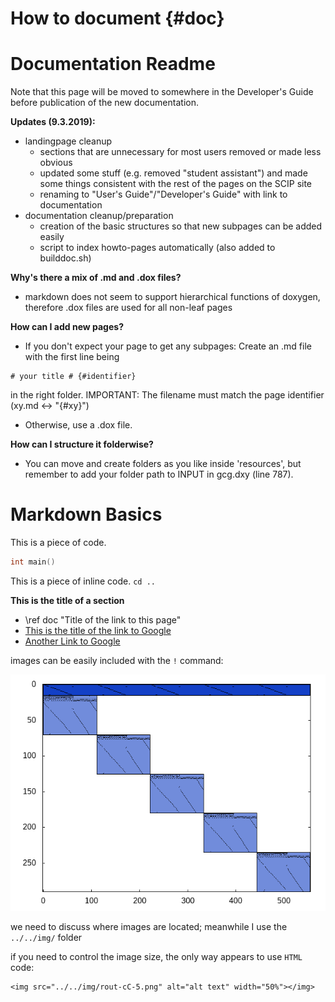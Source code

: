 # How to document {#doc}
<!-- The very first line of the .md document should be the page title and {# name of the site}
     #sandbox is the name of this site. Needed when making a link to this site. -->

# Documentation Readme #

Note that this page will be moved to somewhere in the Developer's Guide before
publication of the new documentation.

**Updates (9.3.2019):**
- landingpage cleanup
  - sections that are unnecessary for most users removed or made less obvious
  - updated some stuff (e.g. removed "student assistant") and made some things
    consistent with the rest of the pages on the SCIP site
  - renaming to "User's Guide"/"Developer's Guide" with link to documentation
- documentation cleanup/preparation
  - creation of the basic structures so that new subpages can be added easily
  - script to index howto-pages automatically (also added to builddoc.sh)

**Why's there a mix of .md and .dox files?**
- markdown does not seem to support hierarchical functions of doxygen,
therefore .dox files are used for all non-leaf pages

**How can I add new pages?**
- If you don't expect your page to get any subpages:
Create an .md file with the first line being
```
# your title # {#identifier}
```
in the right folder.
IMPORTANT: The filename must match the page identifier (xy.md <-> "{#xy}")
- Otherwise, use a .dox file.

**How can I structure it folderwise?**
- You can move and create folders as you like inside 'resources',
but remember to add your folder path to INPUT in gcg.dxy (line 787).


# Markdown Basics #
This is a piece of code. <!-- C indicates that C language syntax is recognized. -->
```C
int main()
```
This is a piece of inline code.
`cd ..`

**This is the title of a section**
- \ref doc "Title of the link to this page"
- [This is the title of the link to Google](https://www.google.com)
- <a href="https://www.google.com">Another Link to Google</a>

images can be easily included with the `!` command:

![instance MIPLIB2003/rout with 5 blocks](../../img/rout-cC-5.png)

we need to discuss where images are located; meanwhile I use the `../../img/` folder

if you need to control the image size, the only way appears to use `HTML` code:

```
<img src="../../img/rout-cC-5.png" alt="alt text" width="50%"></img>
```
